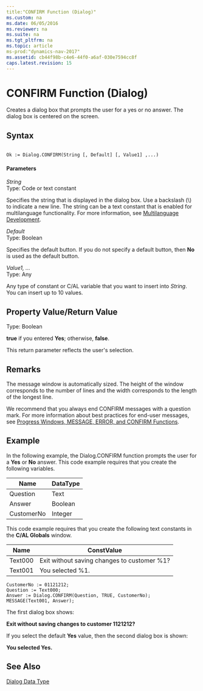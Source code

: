 ```yaml
---
title:"CONFIRM Function (Dialog)"
ms.custom: na
ms.date: 06/05/2016
ms.reviewer: na
ms.suite: na
ms.tgt_pltfrm: na
ms.topic: article
ms-prod:"dynamics-nav-2017"
ms.assetid: cb44f98b-c4e6-44f0-a6af-030e7594cc8f
caps.latest.revision: 15
---
```

# CONFIRM Function (Dialog)
Creates a dialog box that prompts the user for a yes or no answer. The dialog box is centered on the screen.  
  
## Syntax  
  
```  
  
Ok := Dialog.CONFIRM(String [, Default] [, Value1] ,...)  
```  
  
#### Parameters  
 *String*  
 Type: Code or text constant  
  
 Specifies the string that is displayed in the dialog box. Use a backslash \(\\\) to indicate a new line. The string can be a text constant that is enabled for multilanguage functionality. For more information, see [Multilanguage Development](Multilanguage-Development.md).  
  
 *Default*  
 Type: Boolean  
  
 Specifies the default button. If you do not specify a default button, then **No** is used as the default button.  
  
 *Value1, …*  
 Type: Any  
  
 Any type of constant or C\/AL variable that you want to insert into *String*. You can insert up to 10 values.  
  
## Property Value\/Return Value  
 Type: Boolean  
  
 **true** if you entered **Yes**; otherwise, **false**.  
  
 This return parameter reflects the user's selection.  
  
## Remarks  
 The message window is automatically sized. The height of the window corresponds to the number of lines and the width corresponds to the length of the longest line.  
  
 We recommend that you always end CONFIRM messages with a question mark. For more information about best practices for end\-user messages, see [Progress Windows, MESSAGE, ERROR, and CONFIRM Functions](Progress-Windows--MESSAGE--ERROR--and-CONFIRM-Functions.md).  
  
## Example  
 In the following example, the Dialog.CONFIRM function prompts the user for a **Yes** or **No** answer. This code example requires that you create the following variables.  
  
|Name|DataType|  
|----------|--------------|  
|Question|Text|  
|Answer|Boolean|  
|CustomerNo|Integer|  
  
 This code example requires that you create the following text constants in the **C\/AL Globals** window.  
  
|Name|ConstValue|  
|----------|----------------|  
|Text000|Exit without saving changes to customer %1?|  
|Text001|You selected %1.|  
  
```  
CustomerNo := 01121212;  
Question := Text000;  
Answer := Dialog.CONFIRM(Question, TRUE, CustomerNo);  
MESSAGE(Text001, Answer);  
```  
  
 The first dialog box shows:  
  
 **Exit without saving changes to customer 1121212?**  
  
 If you select the default **Yes** value, then the second dialog box is shown:  
  
 **You selected Yes.**  
  
## See Also  
 [Dialog Data Type](Dialog-Data-Type.md)